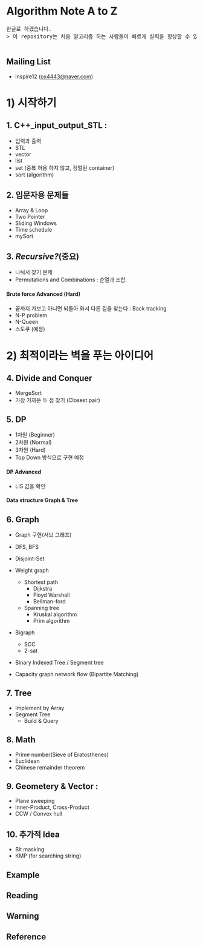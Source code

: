 # Algorithm Note A to Z

 >
 <pre>한글로 하겠습니다.
> 이 repository는 처음 알고리즘 하는 사람들이 빠르게 실력을 향상할 수 있도록 하는 것을 목표로 합니다.

</pre>

## Mailing List
* inspire12 (ox4443@naver.com)

# 1) 시작하기
## 1. C++\_input_output_STL :
 * 입력과 출력
 * STL
  * vector
  * list
  * set (중복 허용 하지 않고, 정렬된 container)
  * sort (algorithm)

## 2. 입문자용 문제들 
 * Array & Loop
 * Two Pointer
 * Sliding Windows
 * Time schedule
 * mySort
 
## 3. *Recursive?*(중요)
 * 나눠서 찾기 문제
 * Permutations and Combinations : 순열과 조합.
 
#### Brute force Advanced (Hard)
 * 끝까지 가보고 아니면 되돌아 와서 다른 길을 찾는다  : Back tracking
 * N-P problem
 * N-Queen 
 * 스도쿠 (예정)
 
# 2) 최적이라는 벽을 푸는 아이디어
## 4. Divide and Conquer
 * MergeSort
 * 가장 가까운 두 점 찾기 (Closest pair)
## 5. DP
 * 1차원 (Beginner)
 * 2차원 (Normal)
 * 3차원 (Hard)
 * Top Down 방식으로 구현 예정
#### DP Advanced
 * LIS 값을 확인
#### Data structure Graph & Tree
## 6. Graph
 * Graph 구현(서브 그래프)
 * DFS, BFS  
 * Disjoint-Set
 * Weight graph
   * Shortest path
      * Dijkstra
      * Floyd Warshall
      * Bellman-ford
   * Spanning tree
      * Kruskal algorithm
      * Prim algorithm
 * Bigraph
   * SCC
   * 2-sat

 * Binary Indexed Tree / Segment tree
 * Capacity graph
     network flow (Bipartite Matching)
## 7. Tree
 * Implement by Array
 * Segment Tree
    * Build & Query
## 8. Math
 * Prime number(Sieve of Eratosthenes)
 * Euclidean 
 * Chinese remainder theorem
## 9. Geometery & Vector :
 * Plane sweeping
 * inner-Product, Cross-Product
 * CCW / Convex hull

## 10. 추가적 Idea 
 * Bit masking
 * KMP (for searching string)


## Example

## Reading

## Warning

## Reference
